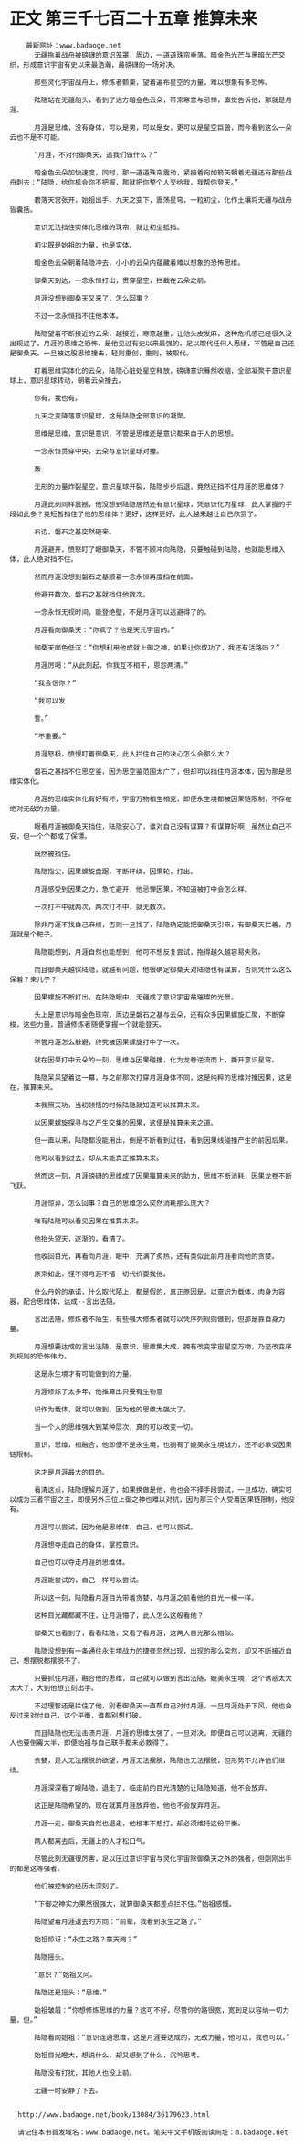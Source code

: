 # 正文 第三千七百二十五章 推算未来
        最新网址：www.badaoge.net
          无疆拖着战舟被磅礴的意识笼罩，周边，一道道珠帘垂落，暗金色光芒与黑暗光芒交织，形成意识宇宙有史以来最浩瀚，最磅礴的一场对决。
      
          那些灵化宇宙战舟上，修炼者颤栗，望着遍布星空的力量，难以想象有多恐怖。
      
          陆隐站在无疆船头，看到了远方暗金色云朵，带来寒意与忌惮，直觉告诉他，那就是月涯。
      
          月涯是思维，没有身体，可以是男，可以是女，更可以是星空巨兽，而今看到这么一朵云也不是不可能。
      
          “月涯，不对付御桑天，追我们做什么？”
      
          暗金色云朵加快速度，同时，那一道道珠帘震动，紧接着宛如箭矢朝着无疆还有那些战舟刺去：“陆隐，给你机会你不把握，那就把你整个人交给我，我帮你登天。”
      
          碧落天宫张开，始祖出手，九天之变下，震荡星穹，一粒初尘，化作土壤将无疆与战舟皆囊括。
      
          意识无法挡住实体化思维的珠帘，就让初尘抵挡。
      
          初尘既是始祖的力量，也是实体。
      
          暗金色云朵朝着陆隐冲去，小小的云朵内蕴藏着难以想象的恐怖思维。
      
          御桑天到达，一念永恒打出，贯穿星空，拦截在云朵之前。
      
          月涯没想到御桑天又来了，怎么回事？
      
          不过一念永恒挡不住他本体。
      
          陆隐望着不断接近的云朵，越接近，寒意越重，让他头皮发麻，这种危机感已经很久没出现过了，月涯的思维之恐怖，是他见过有史以来最强的，足以取代任何人思绪，不管是自己还是御桑天，一旦被这股思维撞击，轻则重创，重则，被取代。
      
          盯着思维实体化的云朵，陆隐心脏处星空释放，磅礴意识蓦然收缩，全部凝聚于意识星球上，意识星球转动，朝着云朵撞去。
      
          你有，我也有。
      
          九天之变降落意识星球，这是陆隐全部意识的凝聚。
      
          思维是思维，意识是意识，不管是思维还是意识都来自于人的思想。
      
          一念永恒贯穿中央，云朵与意识星球对撞。
      
          轰
      
          无形的力量炸裂星空，意识星球开裂，陆隐步步后退，竟然还挡不住月涯的思维体？
      
          月涯此刻同样震撼，他没想到陆隐居然还有意识星球，凭意识化为星球，此人掌握的手段如此多？竟短暂挡住了他的思维体？更好，这样更好，此人越来越让自己欣赏了。
      
          右边，磐石之基突然砸来。
      
          月涯避开，愤怒盯了眼御桑天，不管不顾冲向陆隐，只要触碰到陆隐，他就能思维入体，此人绝对挡不住。
      
          然而月涯没想到磐石之基顺着一念永恒再度挡在前面。
      
          他避开数次，磐石之基就挡住他数次。
      
          一念永恒无视时间，能登绝壁，不是月涯可以逃避得了的。
      
          月涯看向御桑天：“你疯了？他是天元宇宙的。”
      
          御桑天面色低沉：“你想利用他成就上御之神，如果让你成功了，我还有活路吗？”
      
          月涯厉喝：“从此刻起，你我互不相干，恩怨两清。”
      
          “我会信你？”
      
          “我可以发
      
          誓。”
      
          “不重要。”
      
          月涯怒极，愤恨盯着御桑天，此人拦住自己的决心怎么会那么大？
      
          磐石之基挡不住思空鉴，因为思空鉴范围太广了，但却可以挡住月涯本体，因为那是思维实体化。
      
          月涯的思维实体化有好有坏，宇宙万物相生相克，即便永生境都被因果链限制，不存在绝对无敌的力量。
      
          眼看月涯被御桑天挡住，陆隐安心了，谁对自己没有谋算？有谋算好啊，虽然让自己不安，但一个个都成了保镖。
      
          既然被挡住。
      
          陆隐指尖，因果螺旋盘踞，不断环绕，因果轮，打出。
      
          月涯感受到因果之力，急忙避开，他忌惮因果，不知道被打中会怎么样。
      
          一次打不中就两次，两次打不中，就无数次。
      
          除非月涯不找自己麻烦，否则一旦找了，陆隐确定能把御桑天引来，有御桑天拦着，月涯就是个靶子。
      
          陆隐能想到，月涯自然也能想到，他可不想反复尝试，拖得越久越容易失败。
      
          而且御桑天越保陆隐，就越有问题，他很确定御桑天对陆隐也有谋算，否则凭什么这么保着？亲儿子？
      
          因果螺旋不断打出，在陆隐眼中，无疆成了意识宇宙最璀璨的光景。
      
          头上是意识与暗金色珠帘，周边是磐石之基与云朵，还有众多因果螺旋汇聚，不断穿梭，这些力量，普通修炼者随便掌握一个就能登天。
      
          不管月涯怎么躲避，终究被因果螺旋打中了一次。
      
          就在因果打中云朵的一刻，思维与因果碰撞，化为龙卷逆流而上，撕开意识星穹。
      
          陆隐呆呆望着这一幕，与之前那次打穿月涯身体不同，这是纯粹的思维对撞因果，这是在，推算未来。
      
          本我照天功，当初领悟的时候陆隐就知道可以推算未来。
      
          以因果螺旋探寻与之产生交集的因果，这便是推算未来之道。
      
          但一直以来，陆隐都没能用出，倒是不断看到过往，看到因果线碰撞产生的前因后果。
      
          他可以看到过去，却从未能真正推算未来。
      
          然而这一刻，月涯磅礴的思维成了因果推算未来的助力，思维不断消耗，因果龙卷不断飞跃。
      
          月涯惊异，怎么回事？自己的思维怎么突然消耗那么庞大？
      
          唯有陆隐可以看见因果在推算未来。
      
          他抬头望天，逐渐的，看清了。
      
          他收回目光，再看向月涯，眼中，充满了炙热，还有类似此前月涯看向他的贪婪。
      
          原来如此，怪不得月涯不惜一切代价要找他。
      
          什么丹妗的承诺，什么取代陌上，都是假的，真正原因是，以意识为载体，肉身为容器，配合思维体，达成--言出法随。
      
          言出法随，修炼者不陌生，有些强大修炼者就可以凭序列规则做到，但那是靠自身力量。
      
          月涯想要达成的言出法随，是意识，思维集大成，拥有改变宇宙星空万物，乃至改变序列规则的恐怖伟力。
      
          这是永生境才有可能做到的力量。
      
          月涯修炼了太多年，他推算出只要有生物意
      
          识作为载体，就可以做到，因为他的思维太强大了。
      
          当一个人的思维强大到某种层次，真的可以改变一切。
      
          意识，思维，相融合，他即便不是永生境，也拥有了媲美永生境战力，还不必承受因果链限制。
      
          这才是月涯最大的目的。
      
          看清这点，陆隐理解月涯了，如果换做是他，他也会不择手段尝试，一旦成功，确实可以成为三者宇宙之主，即便另外三位上御之神也难以对抗，因为那三个人受着因果链限制，他没有。
      
          月涯可以尝试，因为他是思维体，自己，也可以尝试。
      
          月涯想夺走自己的身体，掌控意识。
      
          自己也可以夺走月涯的思维体。
      
          月涯能尝试的，自己一样可以尝试。
      
          所以这一刻，陆隐看月涯目光带着贪婪，与月涯之前看他的目光一模一样。
      
          这种目光藏都藏不住，让月涯懵了，此人怎么这般看他？
      
          御桑天也看到了，看看陆隐，又看了看月涯，这两人目光那么相似。
      
          陆隐没想到有一条通往永生境战力的捷径忽然出现，出现的那么突然，却又不断接近自己，想摆脱都摆脱不了。
      
          只要抓住月涯，融合他的思维，自己就可以做到言出法随，媲美永生境，这个诱惑太大太大了，大到他想立刻出手。
      
          不过理智还是拦住了他，别看御桑天一直帮自己对付月涯，一旦月涯处于下风，他也会反过来对付自己，这个平衡，谁都别想打破。
      
          而且陆隐也无法击溃月涯，月涯的思维太强了，一旦对决，即便自己可以逃离，无疆的人也要倒霉大半，即便始祖与自己联手都未必救得了。
      
          贪婪，是人无法摆脱的欲望，月涯无法摆脱，陆隐也无法摆脱，但形势不允许他们继续。
      
          月涯深深看了眼陆隐，退走了，临走前的目光清楚的让陆隐知道，他不会放弃。
      
          这正是陆隐希望的，现在就算月涯放弃他，他也不会放弃月涯。
      
          月涯一走，御桑天自然也退走，他根本不想打，却必须维持这份平衡。
      
          两人都离去后，无疆上的人才松口气。
      
          尽管此刻无疆很厉害，足以压过意识宇宙与灵化宇宙除御桑天之外的强者，但刚刚出手的都是这等强者。
      
          他们被控制的经历太深刻了。
      
          “下御之神实力果然很强大，就算御桑天都差点拦不住。”始祖感慨。
      
          陆隐望着月涯退去的方向：“前辈，我看到永生之路了。”
      
          始祖惊讶：“永生之路？意天阙？”
      
          陆隐摇头。
      
          “意识？”始祖又问。
      
          陆隐还是摇头：“思维。”
      
          始祖皱眉：“你想修炼思维的力量？这可不好，尽管你的路很宽，宽到足以容纳一切力量，但。”
      
          陆隐看向始祖：“意识连通思维，这是月涯要达成的，无敌力量，他可以，我也可以。”
      
          始祖目光瞪大，想说什么，却又想到了什么，沉吟思考。
      
          陆隐没有打扰，其他人也没上前。
      
          无疆一时安静了下去。
      
      
      http://www.badaoge.net/book/13084/36179623.html
      
      请记住本书首发域名：www.badaoge.net。笔尖中文手机版阅读网址：m.badaoge.net
